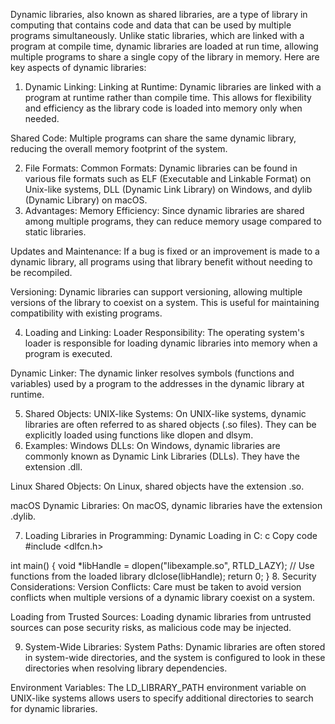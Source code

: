 Dynamic libraries, also known as shared libraries, are a type of library in computing that contains code and data that can be used by multiple programs simultaneously. Unlike static libraries, which are linked with a program at compile time, dynamic libraries are loaded at run time, allowing multiple programs to share a single copy of the library in memory. Here are key aspects of dynamic libraries:

1. Dynamic Linking:
Linking at Runtime: Dynamic libraries are linked with a program at runtime rather than compile time. This allows for flexibility and efficiency as the library code is loaded into memory only when needed.

Shared Code: Multiple programs can share the same dynamic library, reducing the overall memory footprint of the system.

2. File Formats:
Common Formats: Dynamic libraries can be found in various file formats such as ELF (Executable and Linkable Format) on Unix-like systems, DLL (Dynamic Link Library) on Windows, and dylib (Dynamic Library) on macOS.
3. Advantages:
Memory Efficiency: Since dynamic libraries are shared among multiple programs, they can reduce memory usage compared to static libraries.

Updates and Maintenance: If a bug is fixed or an improvement is made to a dynamic library, all programs using that library benefit without needing to be recompiled.

Versioning: Dynamic libraries can support versioning, allowing multiple versions of the library to coexist on a system. This is useful for maintaining compatibility with existing programs.

4. Loading and Linking:
Loader Responsibility: The operating system's loader is responsible for loading dynamic libraries into memory when a program is executed.

Dynamic Linker: The dynamic linker resolves symbols (functions and variables) used by a program to the addresses in the dynamic library at runtime.

5. Shared Objects:
UNIX-like Systems: On UNIX-like systems, dynamic libraries are often referred to as shared objects (.so files). They can be explicitly loaded using functions like dlopen and dlsym.
6. Examples:
Windows DLLs: On Windows, dynamic libraries are commonly known as Dynamic Link Libraries (DLLs). They have the extension .dll.

Linux Shared Objects: On Linux, shared objects have the extension .so.

macOS Dynamic Libraries: On macOS, dynamic libraries have the extension .dylib.

7. Loading Libraries in Programming:
Dynamic Loading in C:
c
Copy code
#include <dlfcn.h>

int main() {
    void *libHandle = dlopen("libexample.so", RTLD_LAZY);
    // Use functions from the loaded library
    dlclose(libHandle);
    return 0;
}
8. Security Considerations:
Version Conflicts: Care must be taken to avoid version conflicts when multiple versions of a dynamic library coexist on a system.

Loading from Trusted Sources: Loading dynamic libraries from untrusted sources can pose security risks, as malicious code may be injected.

9. System-Wide Libraries:
System Paths: Dynamic libraries are often stored in system-wide directories, and the system is configured to look in these directories when resolving library dependencies.

Environment Variables: The LD_LIBRARY_PATH environment variable on UNIX-like systems allows users to specify additional directories to search for dynamic libraries.
